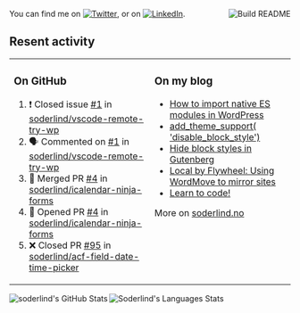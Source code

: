 
<a href="https://github.com/soderlind/soderlind/actions"><img src="https://github.com/soderlind/soderlind/workflows/Build%20README/badge.svg" align="right" alt="Build README"></a>

<!-- Actual text -->
You can find me on [![Twitter][1.2]][1], or on [![LinkedIn][2.2]][2].

<!-- Icons -->

[1.2]: http://i.imgur.com/wWzX9uB.png (twitter icon without padding)
[2.2]: https://raw.githubusercontent.com/MartinHeinz/MartinHeinz/master/linkedin-3-16.png (LinkedIn icon without padding)

<!-- Links to your social media accounts -->

[1]: https://twitter.com/soderlind
[2]: https://www.linkedin.com/in/soderlind/

## Resent activity

<table width="100%" border="0"><tr><td valign="top" width="49%">

### On GitHub

<!--START_SECTION:activity-->
1. ❗️ Closed issue [#1](https://github.com/soderlind/vscode-remote-try-wp/issues/1) in [soderlind/vscode-remote-try-wp](https://github.com/soderlind/vscode-remote-try-wp)
2. 🗣 Commented on [#1](https://github.com/soderlind/vscode-remote-try-wp/issues/1) in [soderlind/vscode-remote-try-wp](https://github.com/soderlind/vscode-remote-try-wp)
3. 🎉 Merged PR [#4](https://github.com/soderlind/icalendar-ninja-forms/pull/4) in [soderlind/icalendar-ninja-forms](https://github.com/soderlind/icalendar-ninja-forms)
4. 💪 Opened PR [#4](https://github.com/soderlind/icalendar-ninja-forms/pull/4) in [soderlind/icalendar-ninja-forms](https://github.com/soderlind/icalendar-ninja-forms)
5. ❌ Closed PR [#95](https://github.com/soderlind/acf-field-date-time-picker/pull/95) in [soderlind/acf-field-date-time-picker](https://github.com/soderlind/acf-field-date-time-picker)
<!--END_SECTION:activity-->

</td><td valign="top" width="49%">

### On my blog

<!-- BLOG:START -->
- [How to import native ES modules in WordPress](https://soderlind.no/how-to-import-native-es-modules-in-wordpress/)
- [add_theme_support&lpar; &#39;disable_block_style&#39;&rpar;](https://soderlind.no/add-theme-support-disable-block-style/)
- [Hide block styles in Gutenberg](https://soderlind.no/hide-block-styles-in-gutenberg/)
- [Local by Flywheel: Using WordMove to mirror sites](https://soderlind.no/local-by-flywheel-using-wordmove-to-mirror-sites/)
- [Learn to code!](https://soderlind.no/learn-to-code/)
<!-- BLOG:END -->

More on [soderlind.no](https://soderlind.no/)
</td></tr></table>


  
  
  <img align="left"  alt="soderlind's GitHub Stats" src="https://awesome-github-stats.azurewebsites.net/user-stats/soderlind?cardType=level-alternate" />
  <img align="left" alt="Soderlind's Languages Stats" src="https://github-readme-stats-d1emiyjuh.vercel.app/api/top-langs/?username=soderlind" />




